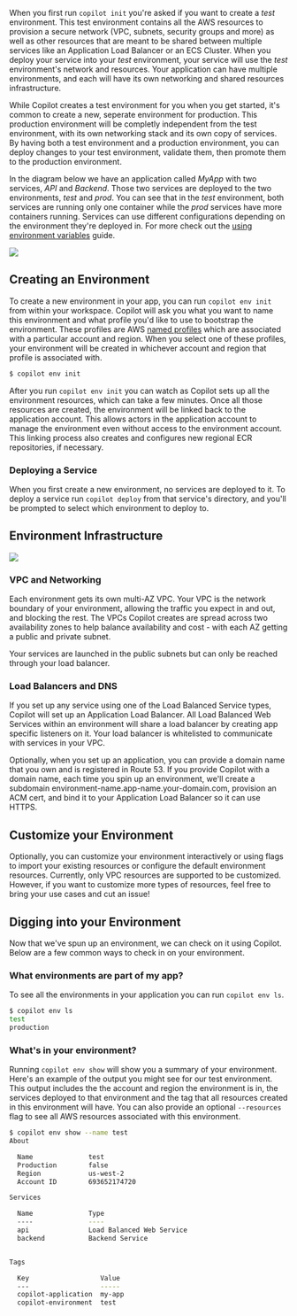 When you first run `copilot init` you're asked if you want to create a _test_ environment. This test environment contains all the AWS resources to provision a secure network (VPC, subnets, security groups and more) as well as other resources that are meant to be shared between multiple services like an Application Load Balancer or an ECS Cluster. When you deploy your service into your _test_ environment, your service will use the _test_ environment's network and resources. Your application can have multiple environments, and each will have its own networking and shared resources infrastructure.

While Copilot creates a test environment for you when you get started, it's common to create a new, seperate environment for production. This production environment will be completly independent from the test environment, with its own networking stack and its own copy of services. By having both a test environment and a production environment, you can deploy changes to your test environment, validate them, then promote them to the production environment.

In the diagram below we have an application called _MyApp_ with two services, _API_ and _Backend_. Those two services are deployed to the two environments, _test_ and _prod_. You can see that in the _test_ environment, both services are running only one container while the _prod_ services have more containers running. Services can use different configurations depending on the environment they're deployed in. For more check out the [using environment variables](Developing-With-Environment-Variables) guide.

![](https://user-images.githubusercontent.com/879348/85873795-7da9c480-b786-11ea-9990-9604a3cc5f01.png)

## Creating an Environment

To create a new environment in your app, you can run `copilot env init` from within your workspace. Copilot will ask you what you want to name this environment and what profile you'd like to use to bootstrap the environment. These profiles are AWS [named profiles](https://docs.aws.amazon.com/cli/latest/userguide/cli-configure-profiles.html) which are associated with a particular account and region. When you select one of these profiles, your environment will be created in whichever account and region that profile is associated with.


```bash
$ copilot env init
```

After you run `copilot env init` you can watch as Copilot sets up all the environment resources, which can take a few minutes. Once all those resources are created, the environment will be linked back to the application account. This allows actors in the application account to manage the environment even without access to the environment account. This linking process also creates and configures new regional ECR repositories, if necessary.


### Deploying a Service

When you first create a new environment, no services are deployed to it. To deploy a service run `copilot deploy` from that service's directory, and you'll be prompted to select which environment to deploy to.

## Environment Infrastructure

![](https://user-images.githubusercontent.com/879348/85873802-800c1e80-b786-11ea-8b2c-779b01abbaf4.png)


### VPC and Networking

Each environment gets its own multi-AZ VPC. Your VPC is the network boundary of your environment, allowing the traffic you expect in and out, and blocking the rest. The VPCs Copilot creates are spread across two availability zones to help balance availability and cost - with each AZ getting a public and private subnet.

Your services are launched in the public subnets but can only be reached through your load balancer.

###  Load Balancers and DNS

If you set up any service using one of the Load Balanced Service types, Copilot will set up an Application Load Balancer. All Load Balanced Web Services within an environment will share a load balancer by creating app specific listeners on it. Your load balancer is whitelisted to communicate with services in your VPC.

Optionally, when you set up an application, you can provide a domain name that you own and is registered in Route 53. If you provide Copilot with a domain name, each time you spin up an environment, we'll create a subdomain environment-name.app-name.your-domain.com, provision an ACM cert, and bind it to your Application Load Balancer so it can use HTTPS.

## Customize your Environment
Optionally, you can customize your environment interactively or using flags to import your existing resources or configure the default environment resources. Currently, only VPC resources are supported to be customized. However, if you want to customize more types of resources, feel free to bring your use cases and cut an issue!

## Digging into your Environment

Now that we've spun up an environment, we can check on it using Copilot. Below are a few common ways to check in on your environment.

### What environments are part of my app?

To see all the environments in your application you can run `copilot env ls`.

```bash
$ copilot env ls
test
production
```

### What's in your environment?

Running `copilot env show` will show you a summary of your environment. Here's an example of the output you might see for our test environment. This output includes the the account and region the environment is in, the services deployed to that environment and the tag that all resources created in this environment will have. You can also provide an optional `--resources` flag to see all AWS resources associated with this environment.

```bash
$ copilot env show --name test
About

  Name              test
  Production        false
  Region            us-west-2
  Account ID        693652174720

Services

  Name              Type
  ----              ----
  api               Load Balanced Web Service
  backend           Backend Service


Tags

  Key                  Value
  ---                  -----
  copilot-application  my-app
  copilot-environment  test
```